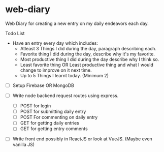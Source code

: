 # web-diary
Web Diary for creating a new entry on my daily endeavors each day.

Todo List

- Have an entry every day which includes:
    - Atleast 3 Things I did during the day, paragraph describing each.
    - Favorite thing I did during the day, describe why it's my favorite.
    - Most productive thing I did during the day describe why I think so.
    - Least favorite thing OR Least productive thing and what I would change to improve on it next time.
    - Up to 5 Things I learnt today. (Minimum 2)





- [ ] Setup Firebase OR MongoDB

- [ ] Write node backend request routes using express.
    - [ ] POST for login
    - [ ] POST for submitting daily entry
    - [ ] POST For commenting on daily entry
    - [ ] GET for getting daily entries
    - [ ] GET for getting entry comments

- [ ] Write front end possibly in ReactJS or look at VueJS. (Maybe even vanilla JS)